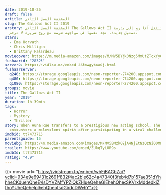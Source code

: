 ```yaml
---
date: 2019-10-25
draft: false
artitle: المشنقة الفصل الثاني
slug: The Gallows Act II 2019
arstory: المشنقة الفصل الثاني The Gallows Act II عندما تنتقل آنا رو إلى مدرسة
  تمثيل جديدة، تجد نفسها في مواجهة شرسة مع روح شريرة لا ترحم.
stars:
  - Ema Horvath
  - Chris Milligan
  - Brittany Falardeau
moviecover: https://m.media-amazon.com/images/M/MV5BYjk0Nzg5MmUtZTcxYy00MDc0LWI2M2EtZjM3NDRkYTZmMDRjXkEyXkFqcGdeQXVyOTg4MDYyNw@@._V1_FMjpg_UX606_.jpg
fushaarid: "28323"
server2: https://vidlox.me/embed-35fmwgyboo0j.html
fushaarserver:
  q240: https://storage.googleapis.com/neon-reporter-274200.appspot.com/fushaar/media/28323/28323-240p.mp4
  q480: https://storage.googleapis.com/neon-reporter-274200.appspot.com/fushaar/media/28323/28323-480p.mp4
  q1080: https://storage.googleapis.com/neon-reporter-274200.appspot.com/fushaar/media/28323/28323.mp4
groups: movie
title: The Gallows Act II
year: "2019"
duration: 1h 39min
tags:
  - Horror
  - Mystery
  - Thriller
story: When Auna Rue transfers to a prestigious new acting school, she
  encounters a malevolent spirit after participating in a viral challenge.
imdbid: tt7473716
parentsguide: 15
moviebg: https://m.media-amazon.com/images/M/MV5BMzk0ZjA4NjEtNzQzNi00MmIyLThkYWUtZDk4ZTg4ZDc0YzU5XkEyXkFqcGdeQXVyNzI1NzMxNzM@._V1_SX1777_CR0,0,1777,754_AL_.jpg
trailer: https://www.youtube.com/embed/ZUkqTyLUR9s
imdbId: tt7473716
rating: "4.9"
---
```


{{< movie url= "https://vidstream.to/embed/whEjBAGbZa/?vclid=934e9e69431c2691f832f4ac2b1e62c4a47340f3feb4d7b157ae351dYhhheCKduehQheEvlsDYVZMfYPZlQkZHlueQeheGlEhehQhexSKVrxMddedkiZfhoYUheQehelpIhehQheotsdGirdcDWehY">}}
